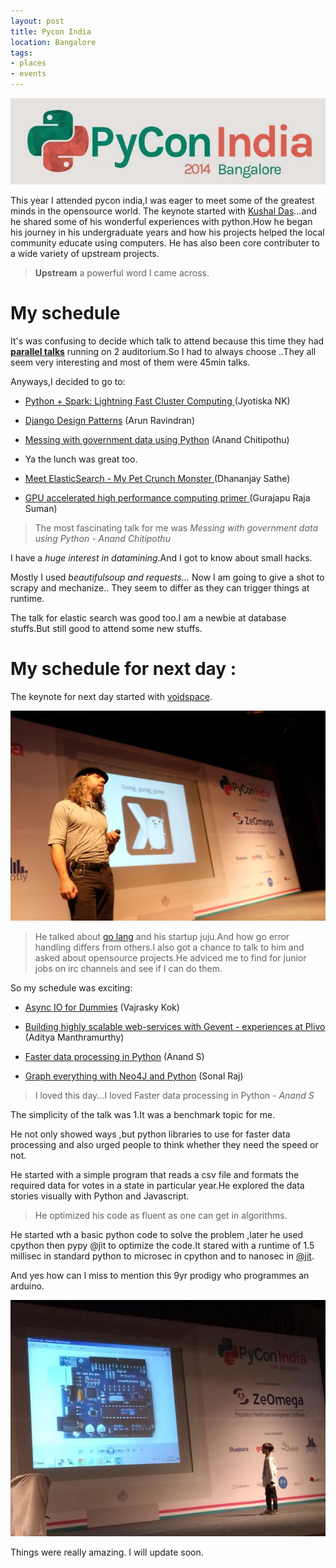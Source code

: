 ```yaml
---
layout: post
title: Pycon India
location: Bangalore
tags:
- places
- events
---
```


![pycon](/assets/pycon1.jpg) 

This year I attended pycon india,I was eager to meet some of the greatest minds in the opensource world.
The keynote started with [Kushal Das](https://twitter.com/kushaldas)...and he shared some of his wonderful experiences with python.How he began his journey in his undergraduate years and how his projects helped the local community educate using computers.
He has also been core contributer to a wide variety of upstream projects.
<!--excerpt-->

> **Upstream** a powerful word I came across.

My schedule
===========

It's was confusing to decide which talk to attend because this time they had **[parallel talks](http://in.pycon.org/2014/schedule.html)** running on 2 auditorium.So I had to always choose ..They all seem very interesting and most of them were 45min talks.

Anyways,I decided to go to:

* [Python + Spark: Lightning Fast Cluster Computing ](http://in.pycon.org/funnel/2014/108-python-spark-lightning-fast-cluster-computing)
 (Jyotiska NK)

* [Django Design Patterns](http://in.pycon.org/funnel/2014/227-django-design-patterns) (Arun Ravindran)

* [Messing with government data using Python](http://in.pycon.org/funnel/2014/207-messing-with-government-data-using-python) (Anand Chitipothu)

* Ya the lunch was great too.

* [Meet ElasticSearch - My Pet Crunch Monster ](http://in.pycon.org/funnel/2014/253-meet-elasticsearch-my-pet-crunch-monster-directi) (Dhananjay Sathe)

* [GPU accelerated high performance computing primer
](http://in.pycon.org/funnel/2014/158-gpu-accelerated-high-performance-computing-primer) (Gurajapu Raja Suman)

>The most fascinating talk for me was *Messing with government data using Python*
*- Anand Chitipothu*

I have a *huge interest in datamining*.And I got to know about small hacks.

Mostly I used *beautifulsoup and requests...*
Now I am going to give a shot to scrapy and mechanize..
They seem to differ as they can trigger things at runtime.

The talk for elastic search was good too.I am a newbie at database stuffs.But still good to attend some new stuffs.


My schedule for next day :
===========================

The keynote for next day started with [voidspace](https://twitter.com/voidspace).

![pycon](/assets/pycon3.png) 
>He talked about [go lang](https://golang.org/) and his startup juju.And how go error handling differs from others.I also got a chance to talk to him  and asked about opensource projects.He adviced me to find for junior jobs on irc channels and see if I can do them.


So my schedule was exciting:

* [Async IO for Dummies](http://in.pycon.org/funnel/2014/186-asyncio-for-dummies) (Vajrasky Kok)

* [Building highly scalable web-services with Gevent - experiences at Plivo
](http://in.pycon.org/funnel/2014/248-building-highly-scalable-web-services-with-gevent-experiences-at-plivo) (Aditya Manthramurthy)

* [Faster data processing in Python](http://in.pycon.org/funnel/2014/165-faster-data-processing-in-python) (Anand S)


* [Graph everything with Neo4J and Python](http://in.pycon.org/funnel/2014/252-neo4j-and-python-playing-with-graph-data) (Sonal Raj)

>I loved this day...I loved Faster data processing in Python 
*- Anand S*

The simplicity of the talk was 1.It was a benchmark topic for me.

He not only showed ways ,but python libraries to use for faster data processing  and also urged people to think whether they need the speed or not.

He started with a simple program that reads a csv file and formats the required data for votes in a state in particular year.He explored the data stories visually with Python and Javascript.

>He optimized his code as fluent as one can get in algorithms.

He started wth a basic python code to solve the problem ,later he used cpython then pypy @jit to optimize the code.It stared with a runtime of 1.5 millisec in standard python to microsec in cpython and to nanosec in [@jit](http://pypy.org/).


And yes how can I miss to mention this 9yr prodigy who programmes an arduino.

![pycon](/assets/pycon2.png)

Things were really amazing.
I will update soon.